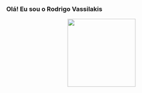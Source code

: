 ### Olá! Eu sou o Rodrigo Vassilakis

<div align="center">
  <a href="https://github.com/rodvb25">
  <img height="180em" src="https://github-readme-stats.vercel.app/api?username=rodvb25&show_icons=true&theme=dracula&include_all_commits=true&count_private=true"/>
</div>
